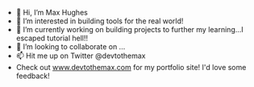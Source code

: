 - 👋 Hi, I’m Max Hughes
- 👀 I’m interested in building tools for the real world!
- 🌱 I’m currently working on building projects to further my learning...I escaped tutorial hell!!
- 💞️ I’m looking to collaborate on ...
- 📫 Hit me up on Twitter @devtothemax
- Check out www.devtothemax.com for my portfolio site!  I'd love some feedback!

<!---
mhughes2011/mhughes2011 is a ✨ special ✨ repository because its `README.md` (this file) appears on your GitHub profile.
You can click the Preview link to take a look at your changes.
--->
